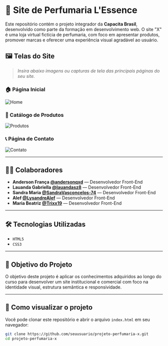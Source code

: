 # 🌸 Site de Perfumaria L'Essence

Este repositório contém o projeto integrador da **Capacita Brasil**, desenvolvido como parte da formação em desenvolvimento web. O site "X" é uma loja virtual fictícia de perfumaria, com foco em apresentar produtos, promover marcas e oferecer uma experiência visual agradável ao usuário.

## 🖼️ Telas do Site

> *Insira abaixo imagens ou capturas de tela das principais páginas do seu site.*

### 🏠 Página Inicial
![Home](./imagens/home.png)

### 🧴 Catálogo de Produtos
![Produtos](./imagens/catalogo.png)

### 📞 Página de Contato
![Contato](./imagens/contato.png)

---

## 👩‍💻 Colaboradores

- **Anderson França    [@andersonqxd](https://github.com/andersonqxd)** — Desenvolvedor Front-End  
- **Lauanda Gabriella  [@lauandasz8](https://github.com/lauandasz8)** — Desenvolvedor Front-End  
- **Sandra Maria [@SandraVasconcelos-74](https://github.com/SandraVasconcelos-74)** — Desenvolvedor Front-End
- **Alef [@LysandreAlef](https://github.com/LysandreAlef)** — Desenvolvedor Front-End  
- **Maria Beatriz [@Trixx19](https://github.com/Trixx19)** — Desenvolvedor Front-End  

---

## 🛠️ Tecnologias Utilizadas

- `HTML5`
- `CSS3`

---

## 🎯 Objetivo do Projeto

O objetivo deste projeto é aplicar os conhecimentos adquiridos ao longo do curso para desenvolver um site institucional e comercial com foco na identidade visual, estrutura semântica e responsividade.

---

## 📁 Como visualizar o projeto

Você pode clonar este repositório e abrir o arquivo `index.html` em seu navegador:

```bash
git clone https://github.com/seuusuario/projeto-perfumaria-x.git
cd projeto-perfumaria-x
